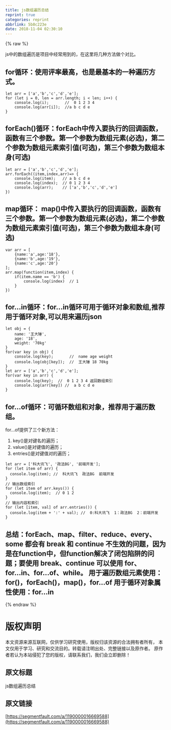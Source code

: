 ```yaml
---
title: js数组遍历总结
reprint: true
categories: reprint
abbrlink: 5b8c223e
date: 2018-11-04 02:30:10
---
```


{% raw %}
<p>js&#x4E2D;&#x7684;&#x6570;&#x7EC4;&#x904D;&#x5386;&#x662F;&#x9879;&#x76EE;&#x4E2D;&#x7ECF;&#x5E38;&#x7528;&#x5230;&#x7684;&#xFF0C;&#x5728;&#x8FD9;&#x91CC;&#x5C06;&#x51E0;&#x79CD;&#x65B9;&#x6CD5;&#x505A;&#x4E2A;&#x5BF9;&#x6BD4;&#x3002;</p><h2 id="articleHeader0">for&#x5FAA;&#x73AF;&#xFF1A;&#x4F7F;&#x7528;&#x8BC4;&#x7387;&#x6700;&#x9AD8;&#xFF0C;&#x4E5F;&#x662F;&#x6700;&#x57FA;&#x672C;&#x7684;&#x4E00;&#x79CD;&#x904D;&#x5386;&#x65B9;&#x5F0F;&#x3002;</h2><div class="widget-codetool" style="display:none"><div class="widget-codetool--inner"><span class="selectCode code-tool" data-toggle="tooltip" data-placement="top" title="" data-original-title="&#x5168;&#x9009;"></span> <span type="button" class="copyCode code-tool" data-toggle="tooltip" data-placement="top" data-clipboard-text="let arr = [&apos;a&apos;,&apos;b&apos;,&apos;c&apos;,&apos;d&apos;,&apos;e&apos;];
for (let i = 0, len = arr.length; i &lt; len; i++) {
    console.log(i);       //  0 1 2 3 4
    console.log(arr[i]);  //a b c d e
}" title="" data-original-title="&#x590D;&#x5236;"></span> <span type="button" class="saveToNote code-tool" data-toggle="tooltip" data-placement="top" title="" data-original-title="&#x653E;&#x8FDB;&#x7B14;&#x8BB0;"></span></div></div><pre class="hljs javascript"><code><span class="hljs-keyword">let</span> arr = [<span class="hljs-string">&apos;a&apos;</span>,<span class="hljs-string">&apos;b&apos;</span>,<span class="hljs-string">&apos;c&apos;</span>,<span class="hljs-string">&apos;d&apos;</span>,<span class="hljs-string">&apos;e&apos;</span>];
<span class="hljs-keyword">for</span> (<span class="hljs-keyword">let</span> i = <span class="hljs-number">0</span>, len = arr.length; i &lt; len; i++) {
    <span class="hljs-built_in">console</span>.log(i);       <span class="hljs-comment">//  0 1 2 3 4</span>
    <span class="hljs-built_in">console</span>.log(arr[i]);  <span class="hljs-comment">//a b c d e</span>
}</code></pre><h2 id="articleHeader1">forEach()&#x5FAA;&#x73AF;&#xFF1A;forEach&#x4E2D;&#x4F20;&#x5165;&#x8981;&#x6267;&#x884C;&#x7684;&#x56DE;&#x8C03;&#x51FD;&#x6570;&#xFF0C;&#x51FD;&#x6570;&#x6709;&#x4E09;&#x4E2A;&#x53C2;&#x6570;&#x3002;&#x7B2C;&#x4E00;&#x4E2A;&#x53C2;&#x6570;&#x4E3A;&#x6570;&#x7EC4;&#x5143;&#x7D20;(&#x5FC5;&#x9009;)&#xFF0C;&#x7B2C;&#x4E8C;&#x4E2A;&#x53C2;&#x6570;&#x4E3A;&#x6570;&#x7EC4;&#x5143;&#x7D20;&#x7D22;&#x5F15;&#x503C;(&#x53EF;&#x9009;)&#xFF0C;&#x7B2C;&#x4E09;&#x4E2A;&#x53C2;&#x6570;&#x4E3A;&#x6570;&#x7EC4;&#x672C;&#x8EAB;(&#x53EF;&#x9009;)</h2><div class="widget-codetool" style="display:none"><div class="widget-codetool--inner"><span class="selectCode code-tool" data-toggle="tooltip" data-placement="top" title="" data-original-title="&#x5168;&#x9009;"></span> <span type="button" class="copyCode code-tool" data-toggle="tooltip" data-placement="top" data-clipboard-text="let arr = [&apos;a&apos;,&apos;b&apos;,&apos;c&apos;,&apos;d&apos;,&apos;e&apos;];
arr.forEach((item,index,arr)=&gt; {
    console.log(item);   // a b c d e 
    console.log(index);  // 0 1 2 3 4
    console.log(arr);    // [&apos;a&apos;,&apos;b&apos;,&apos;c&apos;,&apos;d&apos;,&apos;e&apos;]
})" title="" data-original-title="&#x590D;&#x5236;"></span> <span type="button" class="saveToNote code-tool" data-toggle="tooltip" data-placement="top" title="" data-original-title="&#x653E;&#x8FDB;&#x7B14;&#x8BB0;"></span></div></div><pre class="hljs coffeescript"><code>let arr = [<span class="hljs-string">&apos;a&apos;</span>,<span class="hljs-string">&apos;b&apos;</span>,<span class="hljs-string">&apos;c&apos;</span>,<span class="hljs-string">&apos;d&apos;</span>,<span class="hljs-string">&apos;e&apos;</span>];
arr.forEach(<span class="hljs-function"><span class="hljs-params">(item,index,arr)</span>=&gt;</span> {
    <span class="hljs-built_in">console</span>.log(item);   <span class="hljs-regexp">//</span> a b c d e 
    <span class="hljs-built_in">console</span>.log(index);  <span class="hljs-regexp">//</span> <span class="hljs-number">0</span> <span class="hljs-number">1</span> <span class="hljs-number">2</span> <span class="hljs-number">3</span> <span class="hljs-number">4</span>
    <span class="hljs-built_in">console</span>.log(arr);    <span class="hljs-regexp">//</span> [<span class="hljs-string">&apos;a&apos;</span>,<span class="hljs-string">&apos;b&apos;</span>,<span class="hljs-string">&apos;c&apos;</span>,<span class="hljs-string">&apos;d&apos;</span>,<span class="hljs-string">&apos;e&apos;</span>]
})</code></pre><h2 id="articleHeader2">map&#x5FAA;&#x73AF;&#xFF1A; map()&#x4E2D;&#x4F20;&#x5165;&#x8981;&#x6267;&#x884C;&#x7684;&#x56DE;&#x8C03;&#x51FD;&#x6570;&#xFF0C;&#x51FD;&#x6570;&#x6709;&#x4E09;&#x4E2A;&#x53C2;&#x6570;&#x3002;&#x7B2C;&#x4E00;&#x4E2A;&#x53C2;&#x6570;&#x4E3A;&#x6570;&#x7EC4;&#x5143;&#x7D20;(&#x5FC5;&#x9009;)&#xFF0C;&#x7B2C;&#x4E8C;&#x4E2A;&#x53C2;&#x6570;&#x4E3A;&#x6570;&#x7EC4;&#x5143;&#x7D20;&#x7D22;&#x5F15;&#x503C;(&#x53EF;&#x9009;)&#xFF0C;&#x7B2C;&#x4E09;&#x4E2A;&#x53C2;&#x6570;&#x4E3A;&#x6570;&#x7EC4;&#x672C;&#x8EAB;(&#x53EF;&#x9009;)</h2><div class="widget-codetool" style="display:none"><div class="widget-codetool--inner"><span class="selectCode code-tool" data-toggle="tooltip" data-placement="top" title="" data-original-title="&#x5168;&#x9009;"></span> <span type="button" class="copyCode code-tool" data-toggle="tooltip" data-placement="top" data-clipboard-text="var arr = [
    {name:&apos;a&apos;,age:&apos;18&apos;},
    {name:&apos;b&apos;,age:&apos;19&apos;},
    {name:&apos;c&apos;,age:&apos;20&apos;}
];
arr.map(function(item,index) {
    if(item.name == &apos;b&apos;) {
        console.log(index)  // 1
    }
})" title="" data-original-title="&#x590D;&#x5236;"></span> <span type="button" class="saveToNote code-tool" data-toggle="tooltip" data-placement="top" title="" data-original-title="&#x653E;&#x8FDB;&#x7B14;&#x8BB0;"></span></div></div><pre class="hljs groovy"><code>var arr = [
    {<span class="hljs-string">name:</span><span class="hljs-string">&apos;a&apos;</span>,<span class="hljs-string">age:</span><span class="hljs-string">&apos;18&apos;</span>},
    {<span class="hljs-string">name:</span><span class="hljs-string">&apos;b&apos;</span>,<span class="hljs-string">age:</span><span class="hljs-string">&apos;19&apos;</span>},
    {<span class="hljs-string">name:</span><span class="hljs-string">&apos;c&apos;</span>,<span class="hljs-string">age:</span><span class="hljs-string">&apos;20&apos;</span>}
];
arr.map(function(item,index) {
    <span class="hljs-keyword">if</span>(item.name == <span class="hljs-string">&apos;b&apos;</span>) {
        console.log(index)  <span class="hljs-comment">// 1</span>
    }
})</code></pre><h2 id="articleHeader3">for...in&#x5FAA;&#x73AF;&#xFF1A;for...in&#x5FAA;&#x73AF;&#x53EF;&#x7528;&#x4E8E;&#x5FAA;&#x73AF;&#x5BF9;&#x8C61;&#x548C;&#x6570;&#x7EC4;,&#x63A8;&#x8350;&#x7528;&#x4E8E;&#x5FAA;&#x73AF;&#x5BF9;&#x8C61;,&#x53EF;&#x4EE5;&#x7528;&#x6765;&#x904D;&#x5386;json</h2><div class="widget-codetool" style="display:none"><div class="widget-codetool--inner"><span class="selectCode code-tool" data-toggle="tooltip" data-placement="top" title="" data-original-title="&#x5168;&#x9009;"></span> <span type="button" class="copyCode code-tool" data-toggle="tooltip" data-placement="top" data-clipboard-text="let obj = {
    name: &apos;&#x738B;&#x5927;&#x9524;&apos;,
    age: &apos;18&apos;,
    weight: &apos;70kg&apos;
}
for(var key in obj) {
    console.log(key);       //  name age weight
    console.log(obj[key]);  //  &#x738B;&#x5927;&#x9524; 18 70kg
}
let arr = [&apos;a&apos;,&apos;b&apos;,&apos;c&apos;,&apos;d&apos;,&apos;e&apos;];
for(var key in arr) {
    console.log(key);  //  0 1 2 3 4 &#x8FD4;&#x56DE;&#x6570;&#x7EC4;&#x7D22;&#x5F15;
    console.log(arr[key]) //  a b c d e
}" title="" data-original-title="&#x590D;&#x5236;"></span> <span type="button" class="saveToNote code-tool" data-toggle="tooltip" data-placement="top" title="" data-original-title="&#x653E;&#x8FDB;&#x7B14;&#x8BB0;"></span></div></div><pre class="hljs javascript"><code><span class="hljs-keyword">let</span> obj = {
    <span class="hljs-attr">name</span>: <span class="hljs-string">&apos;&#x738B;&#x5927;&#x9524;&apos;</span>,
    <span class="hljs-attr">age</span>: <span class="hljs-string">&apos;18&apos;</span>,
    <span class="hljs-attr">weight</span>: <span class="hljs-string">&apos;70kg&apos;</span>
}
<span class="hljs-keyword">for</span>(<span class="hljs-keyword">var</span> key <span class="hljs-keyword">in</span> obj) {
    <span class="hljs-built_in">console</span>.log(key);       <span class="hljs-comment">//  name age weight</span>
    <span class="hljs-built_in">console</span>.log(obj[key]);  <span class="hljs-comment">//  &#x738B;&#x5927;&#x9524; 18 70kg</span>
}
<span class="hljs-keyword">let</span> arr = [<span class="hljs-string">&apos;a&apos;</span>,<span class="hljs-string">&apos;b&apos;</span>,<span class="hljs-string">&apos;c&apos;</span>,<span class="hljs-string">&apos;d&apos;</span>,<span class="hljs-string">&apos;e&apos;</span>];
<span class="hljs-keyword">for</span>(<span class="hljs-keyword">var</span> key <span class="hljs-keyword">in</span> arr) {
    <span class="hljs-built_in">console</span>.log(key);  <span class="hljs-comment">//  0 1 2 3 4 &#x8FD4;&#x56DE;&#x6570;&#x7EC4;&#x7D22;&#x5F15;</span>
    <span class="hljs-built_in">console</span>.log(arr[key]) <span class="hljs-comment">//  a b c d e</span>
}</code></pre><h2 id="articleHeader4">for...of&#x5FAA;&#x73AF;&#xFF1A;&#x53EF;&#x5FAA;&#x73AF;&#x6570;&#x7EC4;&#x548C;&#x5BF9;&#x8C61;&#xFF0C;&#x63A8;&#x8350;&#x7528;&#x4E8E;&#x904D;&#x5386;&#x6570;&#x7EC4;&#x3002;</h2><p>for...of&#x63D0;&#x4F9B;&#x4E86;&#x4E09;&#x4E2A;&#x65B0;&#x65B9;&#x6CD5;&#xFF1A;</p><ol><li>key()&#x662F;&#x5BF9;&#x952E;&#x540D;&#x7684;&#x904D;&#x5386;&#xFF1B;</li><li>value()&#x662F;&#x5BF9;&#x952E;&#x503C;&#x7684;&#x904D;&#x5386;&#xFF1B;</li><li>entries()&#x662F;&#x5BF9;&#x952E;&#x503C;&#x5BF9;&#x7684;&#x904D;&#x5386;&#xFF1B;</li></ol><div class="widget-codetool" style="display:none"><div class="widget-codetool--inner"><span class="selectCode code-tool" data-toggle="tooltip" data-placement="top" title="" data-original-title="&#x5168;&#x9009;"></span> <span type="button" class="copyCode code-tool" data-toggle="tooltip" data-placement="top" data-clipboard-text="let arr = [&apos;&#x79D1;&#x5927;&#x8BAF;&#x98DE;&apos;, &apos;&#x653F;&#x6CD5;BG&apos;, &apos;&#x524D;&#x7AEF;&#x5F00;&#x53D1;&apos;];
for (let item of arr) {  
  console.log(item); //  &#x79D1;&#x5927;&#x8BAF;&#x98DE;  &#x653F;&#x6CD5;BG  &#x524D;&#x7AEF;&#x5F00;&#x53D1;
}
// &#x8F93;&#x51FA;&#x6570;&#x7EC4;&#x7D22;&#x5F15;
for (let item of arr.keys()) {  
  console.log(item);  // 0 1 2
}
// &#x8F93;&#x51FA;&#x5185;&#x5BB9;&#x548C;&#x7D22;&#x5F15;
for (let [item, val] of arr.entries()) {  
  console.log(item + &apos;:&apos; + val); //  0:&#x79D1;&#x5927;&#x8BAF;&#x98DE;  1&#xFF1A;&#x653F;&#x6CD5;BG  2&#xFF1A;&#x524D;&#x7AEF;&#x5F00;&#x53D1;
}" title="" data-original-title="&#x590D;&#x5236;"></span> <span type="button" class="saveToNote code-tool" data-toggle="tooltip" data-placement="top" title="" data-original-title="&#x653E;&#x8FDB;&#x7B14;&#x8BB0;"></span></div></div><pre class="hljs javascript"><code><span class="hljs-keyword">let</span> arr = [<span class="hljs-string">&apos;&#x79D1;&#x5927;&#x8BAF;&#x98DE;&apos;</span>, <span class="hljs-string">&apos;&#x653F;&#x6CD5;BG&apos;</span>, <span class="hljs-string">&apos;&#x524D;&#x7AEF;&#x5F00;&#x53D1;&apos;</span>];
<span class="hljs-keyword">for</span> (<span class="hljs-keyword">let</span> item <span class="hljs-keyword">of</span> arr) {  
  <span class="hljs-built_in">console</span>.log(item); <span class="hljs-comment">//  &#x79D1;&#x5927;&#x8BAF;&#x98DE;  &#x653F;&#x6CD5;BG  &#x524D;&#x7AEF;&#x5F00;&#x53D1;</span>
}
<span class="hljs-comment">// &#x8F93;&#x51FA;&#x6570;&#x7EC4;&#x7D22;&#x5F15;</span>
<span class="hljs-keyword">for</span> (<span class="hljs-keyword">let</span> item <span class="hljs-keyword">of</span> arr.keys()) {  
  <span class="hljs-built_in">console</span>.log(item);  <span class="hljs-comment">// 0 1 2</span>
}
<span class="hljs-comment">// &#x8F93;&#x51FA;&#x5185;&#x5BB9;&#x548C;&#x7D22;&#x5F15;</span>
<span class="hljs-keyword">for</span> (<span class="hljs-keyword">let</span> [item, val] <span class="hljs-keyword">of</span> arr.entries()) {  
  <span class="hljs-built_in">console</span>.log(item + <span class="hljs-string">&apos;:&apos;</span> + val); <span class="hljs-comment">//  0:&#x79D1;&#x5927;&#x8BAF;&#x98DE;  1&#xFF1A;&#x653F;&#x6CD5;BG  2&#xFF1A;&#x524D;&#x7AEF;&#x5F00;&#x53D1;</span>
}</code></pre><h2 id="articleHeader5">&#x603B;&#x7ED3;&#xFF1A;forEach&#x3001;map&#x3001;filter&#x3001;reduce&#x3001;every&#x3001;some &#x90FD;&#x4F1A;&#x6709; break &#x548C; continue &#x4E0D;&#x751F;&#x6548;&#x7684;&#x95EE;&#x9898;&#xFF0C;&#x56E0;&#x4E3A;&#x662F;&#x5728;function&#x4E2D;&#xFF0C;&#x4F46;function&#x89E3;&#x51B3;&#x4E86;&#x95ED;&#x5305;&#x9677;&#x9631;&#x7684;&#x95EE;&#x9898;&#xFF1B;&#x8981;&#x4F7F;&#x7528; break&#x3001;continue &#x53EF;&#x4EE5;&#x4F7F;&#x7528; for&#x3001;for...in&#x3001;for...of&#x3001;while&#x3002; &#x7528;&#x4E8E;&#x904D;&#x5386;&#x6570;&#x7EC4;&#x5143;&#x7D20;&#x4F7F;&#x7528;&#xFF1A;for()&#xFF0C;forEach()&#xFF0C;map()&#xFF0C;for...of &#x7528;&#x4E8E;&#x5FAA;&#x73AF;&#x5BF9;&#x8C61;&#x5C5E;&#x6027;&#x4F7F;&#x7528;&#xFF1A;for...in</h2>
{% endraw %}

# 版权声明
本文资源来源互联网，仅供学习研究使用，版权归该资源的合法拥有者所有，
本文仅用于学习、研究和交流目的。转载请注明出处、完整链接以及原作者。
原作者若认为本站侵犯了您的版权，请联系我们，我们会立即删除！

## 原文标题
js数组遍历总结

## 原文链接
[https://segmentfault.com/a/1190000016669588](https://segmentfault.com/a/1190000016669588)

